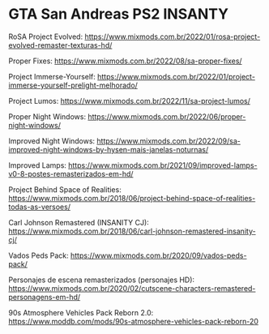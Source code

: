 # GTA San Andreas PS2 INSANTY

RoSA Project Evolved: https://www.mixmods.com.br/2022/01/rosa-project-evolved-remaster-texturas-hd/

Proper Fixes: https://www.mixmods.com.br/2022/08/sa-proper-fixes/

Project Immerse-Yourself: https://www.mixmods.com.br/2022/01/project-immerse-yourself-prelight-melhorado/

Project Lumos: https://www.mixmods.com.br/2022/11/sa-project-lumos/

Proper Night Windows: https://www.mixmods.com.br/2022/06/proper-night-windows/

Improved Night Windows: https://www.mixmods.com.br/2022/09/sa-improved-night-windows-by-hysen-mais-janelas-noturnas/

Improved Lamps: https://www.mixmods.com.br/2021/09/improved-lamps-v0-8-postes-remasterizados-em-hd/

Project Behind Space of Realities: https://www.mixmods.com.br/2018/06/project-behind-space-of-realities-todas-as-versoes/

Carl Johnson Remastered (INSANITY CJ): https://www.mixmods.com.br/2018/06/carl-johnson-remastered-insanity-cj/

Vados Peds Pack: https://www.mixmods.com.br/2020/09/vados-peds-pack/

Personajes de escena remasterizados (personajes HD): https://www.mixmods.com.br/2020/02/cutscene-characters-remastered-personagens-em-hd/

90s Atmosphere Vehicles Pack Reborn 2.0: https://www.moddb.com/mods/90s-atmosphere-vehicles-pack-reborn-20

